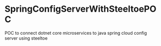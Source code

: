 # SpringConfigServerWithSteeltoePOC
POC to connect dotnet core microservices to java spring cloud config server using steeltoe
